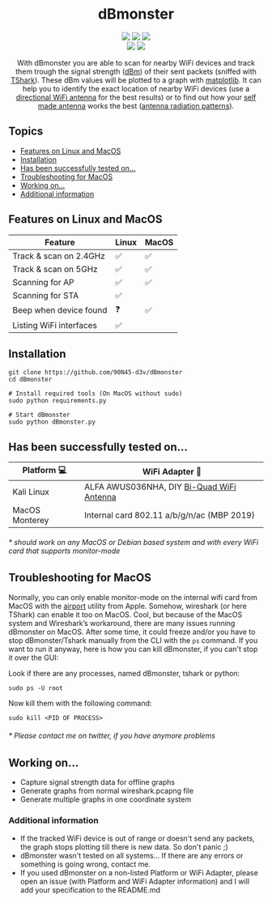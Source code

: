 <h1 align="center">dBmonster</h1>
<p align="center">
 <img src="https://img.shields.io/badge/Made%20with-Python-blue">
 <img src="https://img.shields.io/github/license/90N45-d3v/dBmonster.svg">
 <img src="https://img.shields.io/badge/Ask%20me-anything-1abc9c.svg">
 <br>
 <img src="https://img.shields.io/badge/-Linux-lightblue">
 <img src="https://img.shields.io/badge/-MacOS-lightgrey">
</p>

<p align="center">
 With dBmonster you are able to scan for nearby WiFi devices and track them trough the signal strength (<a href="https://en.m.wikipedia.org/wiki/DBm">dBm</a>) of their sent packets (sniffed with <a href="https://tshark.dev/setup/about/#what-is-tsharkdev">TShark</a>).
 These dBm values will be plotted to a graph with <a href="https://matplotlib.org/">matplotlib</a>.
 It can help you to identify the exact location of nearby WiFi devices (use a <a href="https://simplewifi.com/blogs/news/omni-directional-vs-antennadirectional-antenna">directional WiFi antenna</a> for the best results) or to find out how your <a href="https://www.makeuseof.com/10-diy-long-range-wi-fi-antennas-you-can-make-at-home/">self made antenna</a> works the best (<a href="https://help.ui.com/hc/en-us/articles/115012664088-UniFi-Introduction-to-Antenna-Radiation-Patterns">antenna radiation patterns</a>).
</p>

## Topics
- [Features on Linux and MacOS](https://github.com/90N45-d3v/dBmonster#features-on-linux-and-macos)
- [Installation](https://github.com/90N45-d3v/dBmonster#installation)
- [Has been successfully tested  on...](https://github.com/90N45-d3v/dBmonster#has-been-successfully-tested--on)
- [Troubleshooting for MacOS](https://github.com/90N45-d3v/dBmonster#troubleshooting-for-macos)
- [Working on...](https://github.com/90N45-d3v/dBmonster#working-on)
- [Additional information](https://github.com/90N45-d3v/dBmonster#additional-information)

## Features on Linux and MacOS

| Feature | Linux | MacOS |
| ------- | --------- | --------- |
| Track & scan on 2.4GHz | ✅ | ✅ |
| Track & scan on 5GHz | ✅ | ✅ |
| Scanning for AP | ✅ | ✅ |
| Scanning for STA | ✅ | |
| Beep when device found | ❓ | ✅ |
| Listing WiFi interfaces | ✅ | |

## Installation
````
git clone https://github.com/90N45-d3v/dBmonster
cd dBmonster

# Install required tools (On MacOS without sudo)
sudo python requirements.py

# Start dBmonster
sudo python dBmonster.py
````

## Has been successfully tested  on...

| Platform 💻 | WiFi Adapter 📡 |
| ------- | --------- |
| Kali Linux | ALFA AWUS036NHA, DIY [Bi-Quad WiFi Antenna](https://www.instructables.com/Bi-Quad-WiFi-Antenna/) |
| MacOS Monterey | Internal card 802.11 a/b/g/n/ac (MBP 2019) |
###### * *should work on any MacOS or Debian based system and with every WiFi card that supports monitor-mode*

## Troubleshooting for MacOS
Normally, you can only enable monitor-mode on the internal wifi card from MacOS with the [airport](https://osxdaily.com/2007/01/18/airport-the-little-known-command-line-wireless-utility/) utility from Apple. Somehow, wireshark (or here TShark) can enable it too on MacOS. Cool, but because of the MacOS system and Wireshark’s workaround, there are many issues running dBmonster on MacOS. After some time, it could freeze and/or you have to stop dBmonster/Tshark manually from the CLI with the ``ps`` command. If you want to run it anyway, here is how you can kill dBmonster, if you can't stop it over the GUI:

Look if there are any processes, named dBmonster, tshark or python:
````
sudo ps -U root
````
Now kill them with the following command:
````
sudo kill <PID OF PROCESS>
````
###### * *Please contact me on twitter, if you have anymore problems*

## Working on...
- Capture signal strength data for offline graphs 
- Generate graphs from normal wireshark.pcapng file
- Generate multiple graphs in one coordinate system

### Additional information 
- If the tracked WiFi device is out of range or doesn't send any packets, the graph stops plotting till there is new data. So don't panic ;)
- dBmonster wasn't tested on all systems... If there are any errors or something is going wrong, contact me.
- If you used dBmonster on a non-listed Platform or WiFi Adapter, please open an issue (with Platform and WiFi Adapter information) and I will add your specification to the README.md
